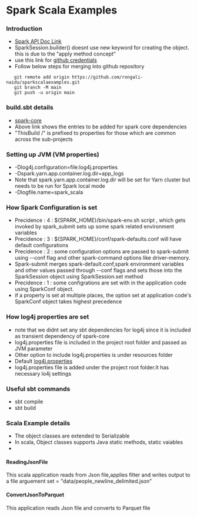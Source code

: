# Spark Scala Examples

### Introduction
* [Spark API Doc Link](https://spark.apache.org/docs/2.4.0/api.html)
* SparkSession.builder() doesnt use new keyword for creating the object. this is due to the "apply method concept"
* use this link for [github credentials](https://ginnyfahs.medium.com/github-error-authentication-failed-from-command-line-3a545bfd0ca8)
* Follow below steps for merging into github repository

```
   git remote add origin https://github.com/rongali-naidu/sparkscalaexamples.git  
   git branch -M main
   git push -u origin main
```


### build.sbt details
* [spark-core]( https://mvnrepository.com/artifact/org.apache.spark/spark-core_2.13/3.3.1 )
* Above link shows the entries to be added for spark core dependencies
* "ThisBuild /" is prefixed to properties for those which are common across the sub-projects

### Setting up JVM (VM properties)
* -Dlog4j.configuration=file:log4j.properties
* -Dspark.yarn.app.container.log.dir=app_logs
*  Note that spark.yarn.app.container.log.dir will be set for Yarn cluster but needs to be run for Spark local mode
* -Dlogfile.name=spark_scala

### How Spark Configuration is set
* Precidence : 4 :  ${SPARK_HOME}/bin/spark-env.sh script , which gets invoked by spark_submit sets up some spark related environment variables
* Precidence : 3  :  ${SPARK_HOME}/conf/spark-defaults.conf will have default configurations
* Precidence : 2 : some configuration options are passed to spark-submit using --conf flag and other spark-command options like driver-memory. 
* Spark-submit merges spark-default.conf,spark environment variables and other values passed through --conf flags and sets those into the SparkSession object using SparkSession.set method
* Precidence : 1 : some configrations are set with in the application code using SparkConf object.
* if a property is set at multiple places, the option set at application code's SparkConf object takes highest precedence

### How log4j properties are set
* note that we didnt set any sbt dependencies for log4j since it is included as transient dependency of spark-core
* log4j.properties file is included in the project root folder and passed as JVM parameter
* Other option to include log4j.properties is under resources folder
* Default [log4j.properties](https://docs.oracle.com/cd/E29578_01/webhelp/cas_webcrawler/src/cwcg_config_log4j_file.html)
* log4j.properties file is added under the project root folder.It has
necessary lo4j settings 

### Useful sbt commands
* sbt compile
* sbt build

### Scala Example details
* The object classes are extended to Serializable
* In scala, Object classes supports Java static methods, static vaiables
* 
#### ReadingJsonFile
This scala application reads from Json file,applies filter and writes output to a file
arguement set  = "data/people_newline_delimited.json"

#### ConvertJsonToParquet
This application reads Json file and converts to Parquet file




